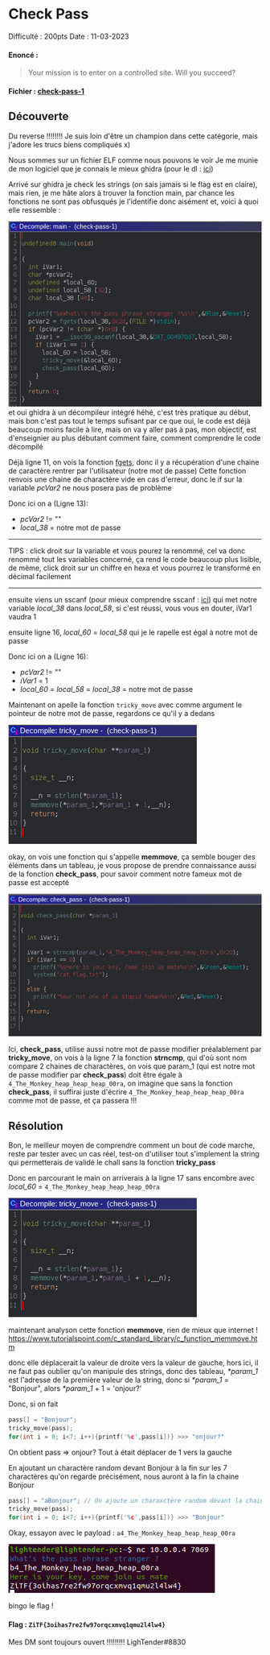 # Check Pass

Difficulté : 200pts
Date : 11-03-2023

#### Enoncé :

> Your mission is to enter on a controlled site. Will you succeed?

#### Fichier : [check-pass-1](check-pass-1)

## Découverte

Du reverse !!!!!!!!
Je suis loin d'être un champion dans cette catégorie, mais j'adore les trucs biens compliqués x)

Nous sommes sur un fichier ELF comme nous pouvons le voir
Je me munie de mon logiciel que je connais le mieux ghidra (pour le dl : [ici](https://github.com/NationalSecurityAgency/ghidra/releases))

Arrivé sur ghidra je check les strings (on sais jamais si le flag est en claire), mais rien, je me hâte alors à trouver la fonction main, par chance les fonctions ne sont pas obfusqués je l'identifie donc aisément et, voici à quoi elle ressemble :

![main](func_main.png)
et oui ghidra à un décompileur intégré héhé, c'est très pratique au début, mais bon c'est pas tout le temps sufisant
par ce que oui, le code est déjà beaucoup moins facile à lire, mais on va y aller pas à pas, mon objectif, est d'enseignier au plus débutant comment faire, comment comprendre le code décompilé

Déjà ligne 11, on vois la fonction [fgets](https://koor.fr/C/cstdio/fgets.wp), donc il y a récupération d'une chaine de caractère rentrer par l'utilisateur (notre mot de passe)
Cette fonction renvois une chaine de charactère vide en cas d'erreur, donc le if sur la variable *pcVar2* ne nous posera pas de problème

Donc ici on a (Ligne 13):
- *pcVar2* != ""
- *local_38* = notre mot de passe


---
TIPS : click droit sur la variable et vous pourez la renommé, cel va donc renommé tout les variables concerné, ça rend le code beaucoup plus lisible, de même, click droit sur un chiffre en hexa et vous pourrez le transformé en décimal facilement

---

ensuite viens un sscanf (pour mieux comprendre sscanf : [ici](https://www.tutorialspoint.com/c_standard_library/c_function_sscanf.htm)) qui met notre variable *local_38* dans *local_58*, si c'est réussi, vous vous en douter, iVar1 vaudra 1

ensuite ligne 16, *local_60* = *local_58* qui je le rapelle est égal à notre mot de passe

Donc ici on a (Ligne 16):
- *pcVar2* != ""
- *iVar1* = 1
- *local_60* = *local_58* = *local_38* = notre mot de passe

Maintenant on apelle la fonction `tricky_move` avec comme argument le pointeur de notre mot de passe, regardons ce qu'il y a dedans

![tricky_move](func_tricky_move.png)

okay, on vois une fonction qui s'appelle **memmove**, ça semble bouger des éléments dans un tableau, je vous propose de prendre connaissance aussi de la fonction **check_pass**, pour savoir comment notre fameux mot de passe est accepté

![check_pass](func_check_pass.png)

Ici, **check_pass**, utilise aussi notre mot de passe modifier préalablement par **tricky_move**,
on vois à la ligne 7 la fonction **strncmp**, qui d'où sont nom compare 2 chaines de charactères, on vois que param_1 (qui est notre mot de passe modifier par **check_pass**) doit être égale à `4_The_Monkey_heap_heap_heap_00ra`, on imagine que sans la fonction **check_pass**, il suffirai juste d'écrire `4_The_Monkey_heap_heap_heap_00ra` comme mot de passe, et ça passera !!!

## Résolution

Bon, le meilleur moyen de comprendre comment un bout de code marche, reste par tester avec un cas réel, test-on d'utiliser tout s'implement la string qui permetterais de validé le chall sans la fonction **tricky_pass**

Donc en parcourant le main on arriverais à la ligne 17 sans encombre avec *local_60* = `4_The_Monkey_heap_heap_heap_00ra`

![tricky_move](func_tricky_move.png)

maintenant analyson cette fonction **memmove**, rien de mieux que internet ! 
https://www.tutorialspoint.com/c_standard_library/c_function_memmove.htm

donc elle déplacerait la valeur de droite vers la valeur de gauche, hors ici, il ne faut pas oublier qu'on manipule des strings, donc des tableau, *\*param_1* est l'adresse de la première valeur de la string, donc si *\*param_1* = "Bonjour", alors *\*param_1* + 1 = 'onjour?'

Donc, si on fait 
```c
pass[] = "Bonjour";
tricky_move(pass);
for(int i = 0; i<7; i++){printf('%c',pass[i])} >>> "onjour?"
```

On obtient pass => onjour?
Tout à était déplacer de 1 vers la gauche

En ajoutant un charactère random devant Bonjour à la fin sur les 7 charactères qu'on regarde précisément, nous auront à la fin la chaine Bonjour

```c
pass[] = "aBonjour"; // On ajoute un charaxctère random devant la chaine
tricky_move(pass);
for(int i = 0; i<7; i++){printf('%c',pass[i])} >>> "Bonjour"
```

Okay, essayon avec le payload : `a4_The_Monkey_heap_heap_heap_00ra`

![flag](flag.png)

bingo le flag !


#### Flag : `ZiTF{3oihas7re2fw97orqcxmvq1qmu2l4lw4}`

Mes DM sont toujours ouvert !!!!!!!!!
LighTender#8830




